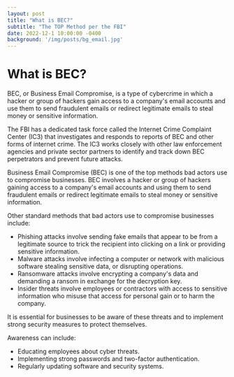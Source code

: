 ```yaml
---
layout: post
title: "What is BEC?"
subtitle: "The TOP Method per the FBI"
date: 2022-12-1 10:00:00 -0400
background: '/img/posts/bg_email.jpg'
---
```


# What is BEC?

BEC, or Business Email Compromise, is a type of cybercrime in which a hacker or group of hackers gain access to a company's email accounts and use them to send fraudulent emails or redirect legitimate emails to steal money or sensitive information. 

The FBI has a dedicated task force called the Internet Crime Complaint Center (IC3) that investigates and responds to reports of BEC and other forms of internet crime. The IC3 works closely with other law enforcement agencies and private sector partners to identify and track down BEC perpetrators and prevent future attacks.

Business Email Compromise (BEC) is one of the top methods bad actors use to compromise businesses. BEC involves a hacker or group of hackers gaining access to a company's email accounts and using them to send fraudulent emails or redirect legitimate emails to steal money or sensitive information. 

Other standard methods that bad actors use to compromise businesses include:
- Phishing attacks involve sending fake emails that appear to be from a legitimate source to trick the recipient into clicking on a link or providing sensitive information.
- Malware attacks involve infecting a computer or network with malicious software stealing sensitive data, or disrupting operations.
- Ransomware attacks involve encrypting a company's data and demanding a ransom in exchange for the decryption key.
- Insider threats involve employees or contractors with access to sensitive information who misuse that access for personal gain or to harm the company.

It is essential for businesses to be aware of these threats and to implement strong security measures to protect themselves. 

Awareness can include:
- Educating employees about cyber threats.
- Implementing strong passwords and two-factor authentication.
- Regularly updating software and security systems.
